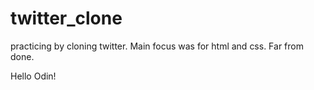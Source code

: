 # twitter_clone
practicing by cloning twitter. Main focus was for html and css. Far from done.

Hello Odin!